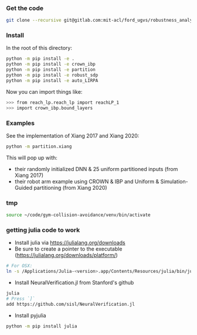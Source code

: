 
### Get the code

```bash
git clone --recursive git@gitlab.com:mit-acl/ford_ugvs/robustness_analysis.git
```

### Install

In the root of this directory:
```bash
python -m pip install -e .
python -m pip install -e crown_ibp
python -m pip install -e partition
python -m pip install -e robust_sdp
python -m pip install -e auto_LIRPA
```

Now you can import things like:
```bash
>>> from reach_lp.reach_lp import reachLP_1
>>> import crown_ibp.bound_layers
```

### Examples

See the implementation of Xiang 2017 and Xiang 2020:
```bash
python -m partition.xiang
```

This will pop up with:
- their randomly initialized DNN & 25 uniform partitioned inputs (from Xiang 2017)
- their robot arm example using CROWN & IBP and Uniform & Simulation-Guided partitioning (from Xiang 2020)


### tmp
```bash
source ~/code/gym-collision-avoidance/venv/bin/activate
```

### getting julia code to work

- Install julia via https://julialang.org/downloads
- Be sure to create a pointer to the executable (https://julialang.org/downloads/platform/)
```bash
# For OSX:
ln -s /Applications/Julia-<version>.app/Contents/Resources/julia/bin/julia /usr/local/bin/julia
```
- Install NeuralVerification.jl from Stanford's github
```bash
julia
# Press `]`
add https://github.com/sisl/NeuralVerification.jl
```
- Install pyjulia
```bash
python -m pip install julia
```
